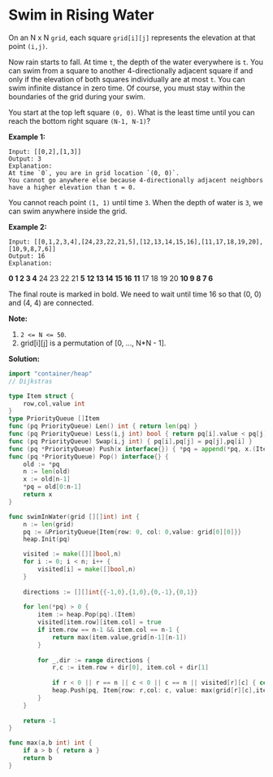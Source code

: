 # Swim in Rising Water

On an N x N  `grid`, each square  `grid[i][j]`  represents the elevation at that point  `(i,j)`.

Now rain starts to fall. At time  `t`, the depth of the water everywhere is  `t`. You can swim from a square to another 4-directionally adjacent square if and only if the elevation of both squares individually are at most `t`. You can swim infinite distance in zero time. Of course, you must stay within the boundaries of the grid during your swim.

You start at the top left square  `(0, 0)`. What is the least time until you can reach the bottom right square  `(N-1, N-1)`?

**Example 1:**

	Input: [[0,2],[1,3]]
	Output: 3
	Explanation:
	At time `0`, you are in grid location `(0, 0)`.
	You cannot go anywhere else because 4-directionally adjacent neighbors have a higher elevation than t = 0.

You cannot reach point `(1, 1)` until time `3`.
When the depth of water is `3`, we can swim anywhere inside the grid.

**Example 2:**

	Input: [[0,1,2,3,4],[24,23,22,21,5],[12,13,14,15,16],[11,17,18,19,20],[10,9,8,7,6]]
	Output: 16
	Explanation:

 **0  1  2  3  4**
24 23 22 21  **5**
**12 13 14 15 16**
**11** 17 18 19 20
**10  9  8  7  6**

The final route is marked in bold.
We need to wait until time 16 so that (0, 0) and (4, 4) are connected.

**Note:**

1.  `2 <= N <= 50`.
2.  grid[i][j] is a permutation of [0, ..., N*N - 1].

**Solution:**

```go
import "container/heap"
// Dijkstras

type Item struct {
    row,col,value int
}
type PriorityQueue []Item
func (pq PriorityQueue) Len() int { return len(pq) }
func (pq PriorityQueue) Less(i,j int) bool { return pq[i].value < pq[j].value }
func (pq PriorityQueue) Swap(i,j int) { pq[i],pq[j] = pq[j],pq[i] }
func (pq *PriorityQueue) Push(x interface{}) { *pq = append(*pq, x.(Item)) }
func (pq *PriorityQueue) Pop() interface{} {
    old := *pq
    n := len(old)
    x := old[n-1]
    *pq = old[0:n-1]
    return x
}

func swimInWater(grid [][]int) int {
    n := len(grid)
    pq := &PriorityQueue{Item{row: 0, col: 0,value: grid[0][0]}}
    heap.Init(pq)

    visited := make([][]bool,n)
    for i := 0; i < n; i++ {
        visited[i] = make([]bool,n)
    }
    
    directions := [][]int{{-1,0},{1,0},{0,-1},{0,1}}
    
    for len(*pq) > 0 {
        item := heap.Pop(pq).(Item)
        visited[item.row][item.col] = true
        if item.row == n-1 && item.col == n-1 {
            return max(item.value,grid[n-1][n-1])
        }
        
        for _,dir := range directions {
            r,c := item.row + dir[0], item.col + dir[1]
            
            if r < 0 || r == n || c < 0 || c == n || visited[r][c] { continue }
            heap.Push(pq, Item{row: r,col: c, value: max(grid[r][c],item.value)})
        }
    }
    
    return -1
}

func max(a,b int) int {
    if a > b { return a }
    return b
}
```